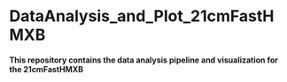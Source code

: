 # DataAnalysis_and_Plot_21cmFastHMXB

#### This repository contains the data analysis pipeline and visualization for the 21cmFastHMXB
